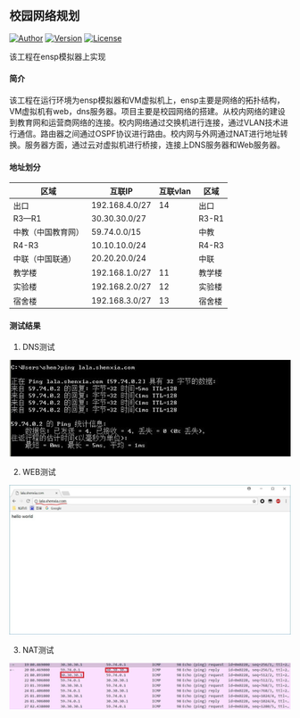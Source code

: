 ## 校园网络规划

[![Author](https://img.shields.io/badge/Author-QuincyKing-brightgreen.svg)](https://github.com/QuincyKing)
[![Version](https://img.shields.io/badge/Version-0.0.1-blue.svg)](./Campus-Network-Construction)
[![License](https://img.shields.io/badge/License-MIT-red.svg)](./LICENSE)

该工程在ensp模拟器上实现

#### 简介

该工程在运行环境为ensp模拟器和VM虚拟机上，ensp主要是网络的拓扑结构，VM虚拟机有web，dns服务器。项目主要是校园网络的搭建。从校内网络的建设到教育网和运营商网络的连接。校内网络通过交换机进行连接，通过VLAN技术进行通信。路由器之间通过OSPF协议进行路由。校内网与外网通过NAT进行地址转换。服务器方面，通过云对虚拟机进行桥接，连接上DNS服务器和Web服务器。

#### 地址划分

| 区域        | 互联IP           | 互联vlan | 区域    |
| --------- | -------------- | ------ | ----- |
| 出口        | 192.168.4.0/27 | 14     | 出口    |
| R3—R1     | 30.30.30.0/27  |        | R3-R1 |
| 中教（中国教育网） | 59.74.0.0/15   |        | 中教    |
| R4-R3     | 10.10.10.0/24  |        | R4-R3 |
| 中联（中国联通）  | 20.20.20.0/24  |        | 中联    |
| 教学楼       | 192.168.1.0/27 | 11     | 教学楼   |
| 实验楼       | 192.168.2.0/27 | 12     | 实验楼   |
| 宿舍楼       | 192.168.3.0/27 | 13     | 宿舍楼   |

#### 测试结果

1. DNS测试

![dns](./img/dns.jpg)


2. WEB测试

![web](./img/web.jpg)


3. NAT测试

![nat](./img/nat.jpg)


